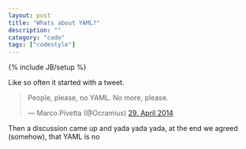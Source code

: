 ```yaml
---
layout: post
title: "Whats about YAML?"
description: ""
category: "code"
tags: ["codestyle"]
---
```

{% include JB/setup %}

Like so often it started with a tweet.

<blockquote class="twitter-tweet" lang="en"><p>People, please, no YAML. No more, please.</p>&mdash; Marco Pivetta (@Ocramius) <a href="https://twitter.com/Ocramius/statuses/461132591899611137">29. April 2014</a></blockquote>
<script async src="//platform.twitter.com/widgets.js" charset="utf-8"></script>

Then a discussion came up and yada yada yada, at the end we agreed (somehow), that YAML is no
